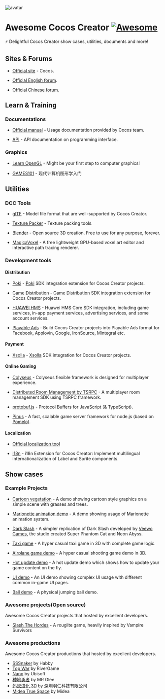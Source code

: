![avatar](resources/CocosLogo.png)

# Awesome Cocos Creator [![Awesome](https://awesome.re/badge.svg)](https://awesome.re)

⚡️ Delightful Cocos Creator show cases, utilities, documents and more!

## Sites & Forums

- [Official site](https://www.cocos.com) - Cocos.

- [Official English forum](https://discuss.cocos2d-x.org/).

- [Official Chinese forum](https://forum.cocos.org/).

## Learn & Training

### Documentations

- [Official manual](https://docs.cocos.com/creator/manual/) - Usage documentation provided by Cocos team.

- [API](https://docs.cocos.com/creator/api/en/) - API documentation on programming interface.

### Graphics

- [Learn OpenGL](https://learnopengl.com/) - Might be your first step to computer graphics!

- [GAMES101](https://sites.cs.ucsb.edu/~lingqi/teaching/games101.html) - 现代计算机图形学入门

## Utilities

### DCC Tools

- [glTF](https://github.com/KhronosGroup/glTF) - Model file format that are well-supported by Cocos Creator.

- [Texture Packer](https://www.codeandweb.com/texturepacker) - Texture packing tools.

- [Blender](https://www.blender.org/) - Open source 3D creation. Free to use for any purpose, forever.

- [MagicaVoxel](https://ephtracy.github.io/) - A free lightweight GPU-based voxel art editor and interactive path tracing renderer.

### Development tools

#### Distribution

- [Poki](https://store.cocos.com/app/en/detail/3702) - [Poki](https://poki.com/) SDK integration extension for Cocos Creator projects.

- [Game Distribution](https://store.cocos.com/app/en/detail/3320) - [Game Distribution](https://gamedistribution.com/) SDK integration extension for Cocos Creator projects.

- [HUAWEI HMS](https://store.cocos.com/app/en/detail/2412) - Huawei HMS Core SDK integration, including game services, in-app payment services, advertising services, and some account services.

- [Playable Ads](https://store.cocos.com/app/en/detail/3754) - Build Cocos Creator projects into Playable Ads format for Facebook, Applovin, Google, IronSource, Mintegral etc.

#### Payment

- [Xsolla](https://store.cocos.com/app/en/detail/3715) - [Xsolla](https://xsolla.com/) SDK integration for Cocos Creator projects.

#### Online Gaming

- [Colyseus](https://store.cocos.com/app/detail/2937) - Colyseus flexible framework is designed for multiplayer experience.

- [Distributed Room Management by TSRPC](https://store.cocos.com/app/en/detail/3766) - A multiplayer room management SDK using TSRPC framework.

- [protobuf.js](https://github.com/protobufjs/protobuf.js/) - Protocol Buffers for JavaScript (& TypeScript).

- [Pinus](https://github.com/node-pinus/pinus) - A fast, scalable game server framework for node.js (based on [Pomelo](https://github.com/NetEase/pomelo)).

#### Localization

- [Official localization tool](https://docs.cocos.com/creator/manual/en/editor/l10n/overview.html)

- [i18n](https://store.cocos.com/app/en/detail/1865) - i18n Extension for Cocos Creator: Implement multilingual internationalization of Label and Sprite components.

<!-- Please add your tools in corresponding categories or add a new category if they don't seem fit -->

## Show cases

### Example Projects

- [Cartoon vegetation](https://github.com/cocos/cocos-example-cartoon-vegetation) - A demo showing cartoon style graphics on a simple scene with grasses and trees.

- [Marionette animation demo](https://github.com/cocos/cocos-example-marionette) - A demo showing usage of Marionette animation system.

- [Dark Slash](https://github.com/cocos/cocos-example-dark-slash) - A simpler replication of Dark Slash developed by [Veewo Games](https://www.veewo.com/), the studio created Super Phantom Cat and Neon Abyss.

- [Taxi game](https://github.com/cocos/cocos-template-taxi-game) - A hyper casual taxi game in 3D with complete game logic.

- [Airplane game demo](https://github.com/cocos/cocos-tutorial-airplane) - A hyper casual shooting game demo in 3D.

- [Hot update demo](https://github.com/cocos-creator/cocos-tutorial-hot-update) - A hot update demo which shows how to update your game content on the fly.

- [UI demo](https://github.com/cocos/cocos-example-ui) - An UI demo showing complex UI usage with different common in-game UI pages.

- [Ball demo](https://github.com/cocos/cocos-example-ball) - A physical jumping ball demo.

### Awesome projects(Open source)

Awesome Cocos Creator projects that hosted by excellent developers.

- [Slash The Hordes](https://github.com/MartinKral/Slash-The-Hordes) - A rouglite game, heavily inspired by Vampire Survivors

<!-- Please add your open source project here -->

### Awesome productions

Awesome Cocos Creator productions that hosted by excellent developers.

- [SSSnaker](https://play.google.com/store/apps/details?id=com.habby.sssnaker&hl=en_US) by Habby
- [Top War](https://www.rivergame.net/) by RiverGame
- [Nano](https://nano.ubisoft.com/) by Ubisoft
- [种地勇者](https://play.google.com/store/apps/details?id=com.glee.greenhatgp&hl=en_US&gl=US) by MR Glee
- [蚂蚁进化 3D](https://www.taptap.com/app/211020) by 深圳羽仁科技有限公司
- [Midea True Space](https://meta.midea.com/) by Midea

<!-- Please add your games or other productions here -->


